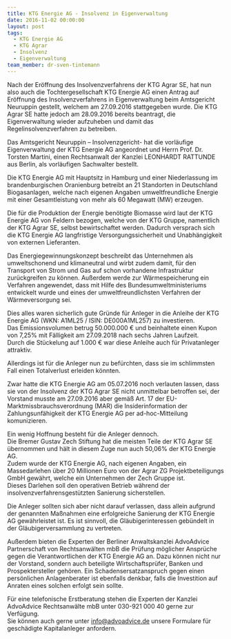 ```yaml
---
title: KTG Energie AG - Insolvenz in Eigenverwaltung
date: 2016-11-02 00:00:00
layout: post
tags:
  - KTG Energie AG
  - KTG Agrar
  - Insolvenz
  - Eigenverwaltung
team_member: dr-sven-tintemann
---
```



Nach der Er&ouml;ffnung des Insolvenzverfahrens der KTG Agrar SE, hat nun also auch die Tochtergesellschaft KTG Energie AG einen Antrag auf Er&ouml;ffnung des Insolvenzverfahrens in Eigenverwaltung beim Amtsgericht Neuruppin gestellt, welchem am 27.09.2016 stattgegeben wurde. Die KTG Agrar SE hatte jedoch am 28.09.2016 bereits beantragt, die Eigenverwaltung wieder aufzuheben und damit das Regelinsolvenzverfahren zu betreiben.

Das Amtsgericht Neuruppin – Insolvenzgericht- hat die vorl&auml;ufige Eigenverwaltung der KTG Energie AG angeordnet und Herrn Prof. Dr. Torsten Martini, einen Rechtsanwalt der Kanzlei LEONHARDT RATTUNDE aus Berlin, als vorl&auml;ufigen Sachwalter bestellt.

Die KTG Energie AG mit Hauptsitz in Hamburg und einer Niederlassung im brandenburgischen Oranienburg betreibt an 21 Standorten in Deutschland Biogasanlagen, welche nach eigenen Angaben umweltfreundliche Energie mit einer Gesamtleistung von mehr als 60 Megawatt (MW) erzeugen.

Die f&uuml;r die Produktion der Energie ben&ouml;tigte Biomasse wird laut der KTG Energie AG von Feldern bezogen, welche von der KTG Gruppe, namentlich der KTG Agrar SE, selbst bewirtschaftet werden. Dadurch versprach sich die KTG Energie AG langfristige Versorgungssicherheit und Unabh&auml;ngigkeit von externen Lieferanten.

Das Energiegewinnungskonzept beschreibt das Unternehmen als umweltschonend und klimaneutral und wirbt zudem damit, f&uuml;r den Transport von Strom und Gas auf schon vorhandene Infrastruktur zur&uuml;ckgreifen zu k&ouml;nnen. Au&szlig;erdem werde zur W&auml;rmespeicherung ein Verfahren angewendet, dass mit Hilfe des Bundesumweltministeriums entwickelt wurde und eines der umweltfreundlichsten Verfahren der W&auml;rmeversorgung sei. &nbsp;

Dies alles waren sicherlich gute Gr&uuml;nde f&uuml;r Anleger in die Anleihe der KTG Energie AG (WKN: A1ML25 / ISIN: DE000A1ML257) zu investieren.
<br>Das Emissionsvolumen betrug 50.000.000 € und beinhaltete einen Kupon von 7,25% mit F&auml;lligkeit am 27.09.2018 nach sechs Jahren Laufzeit.
<br>Durch die St&uuml;ckelung auf 1.000 € war diese Anleihe auch f&uuml;r Privatanleger attraktiv.

Allerdings ist f&uuml;r die Anleger nun zu bef&uuml;rchten, dass sie im schlimmsten Fall einen Totalverlust erleiden k&ouml;nnten.

Zwar hatte die KTG Energie AG am 05.07.2016 noch verlauten lassen, dass sie von der Insolvenz der KTG Agrar SE nicht unmittelbar betroffen sei, der Vorstand musste am 27.09.2016 aber gem&auml;&szlig; Art. 17 der EU-Marktmissbrauchsverordnung (MAR) die Insiderinformation der Zahlungsunf&auml;higkeit der KTG Energie AG per ad-hoc-Mitteilung komunizieren.

Ein wenig Hoffnung besteht f&uuml;r die Anleger dennoch.
<br>Die Bremer Gustav Zech Stiftung hat die meisten Teile der KTG Agrar SE &uuml;bernommen und h&auml;lt in diesem Zuge nun auch 50,06% der KTG Energie AG.
<br>Zudem wurde der KTG Energie AG, nach eigenen Angaben, ein Massedarlehen &uuml;ber 20 Millionen Euro von der Agrar ZG Projektbeteiligungs GmbH gew&auml;hrt, welche ein Unternehmen der Zech Gruppe ist.
<br>Dieses Darlehen soll den operativen Betrieb w&auml;hrend der insolvenzverfahrensgest&uuml;tzten Sanierung sicherstellen.

Die Anleger sollten sich aber nicht darauf verlassen, dass allein aufgrund der genannten Ma&szlig;nahmen eine erfolgreiche Sanierung der KTG Energie AG gew&auml;hrleistet ist. Es ist sinnvoll, die Gl&auml;ubigerinteressen geb&uuml;ndelt in der Gl&auml;ubigerversammlung zu vertreten.

Au&szlig;erdem bieten die Experten der Berliner Anwaltskanzlei AdvoAdvice Partnerschaft von Rechtsanw&auml;lten mbB die Pr&uuml;fung m&ouml;glicher Anspr&uuml;che gegen die Verantwortlichen der KTG Energie AG an. Dazu k&ouml;nnen nicht nur der Vorstand, sondern auch beteiligte Wirtschaftspr&uuml;fer, Banken und Prospektersteller geh&ouml;ren. Ein Schadensersatzanspruch gegen einen pers&ouml;nlichen Anlagenberater ist ebenfalls denkbar, falls die Investition auf Anraten eines solchen erfolgt sein sollte.

F&uuml;r eine telefonische Erstberatung stehen die Experten der Kanzlei AdvoAdvice Rechtsanw&auml;lte mbB unter 030-921 000 40 gerne zur Verf&uuml;gung.
<br>Sie k&ouml;nnen auch gerne unter [info@advoadvice.de](mailto:info@advoadvice.de) unsere Formulare f&uuml;r gesch&auml;digte Kapitalanleger anfordern.